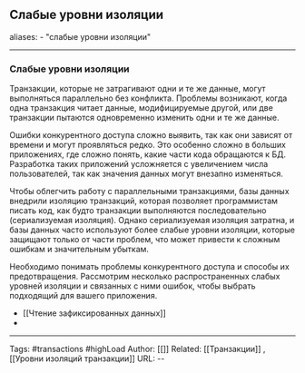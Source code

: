 ## Слабые уровни изоляции
aliases: 
	- "cлабые уровни изоляции"

---

### Слабые уровни изоляции

Транзакции, которые не затрагивают одни и те же данные, могут выполняться параллельно без конфликта. Проблемы возникают, когда одна транзакция читает данные, модифицируемые другой, или две транзакции пытаются одновременно изменить одни и те же данные.

Ошибки конкурентного доступа сложно выявить, так как они зависят от времени и могут проявляться редко. Это особенно сложно в больших приложениях, где сложно понять, какие части кода обращаются к БД. Разработка таких приложений усложняется с увеличением числа пользователей, так как значения данных могут внезапно изменяться.

Чтобы облегчить работу с параллельными транзакциями, базы данных внедрили изоляцию транзакций, которая позволяет программистам писать код, как будто транзакции выполняются последовательно (сериализуемая изоляция). Однако сериализуемая изоляция затратна, и базы данных часто используют более слабые уровни изоляции, которые защищают только от части проблем, что может привести к сложным ошибкам и значительным убыткам.

Необходимо понимать проблемы конкурентного доступа и способы их предотвращения. Рассмотрим несколько распространенных слабых уровней изоляции и связанных с ними ошибок, чтобы выбрать подходящий для вашего приложения.

- [[Чтение зафиксированных данных]]
- 


---
Tags: #transactions #highLoad
Author: [[]]
Related: [[Транзакции]] , [[Уровни изоляций транзакции]]
URL: -- 